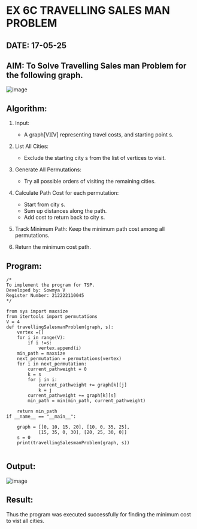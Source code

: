 # EX 6C TRAVELLING SALES MAN PROBLEM
## DATE: 17-05-25
## AIM: To Solve Travelling Sales man Problem for the following graph.
![image](https://github.com/user-attachments/assets/653921a4-3d7b-4691-9b41-735e80f7af0b)

## Algorithm:   
1. Input:
   - A graph[V][V] representing travel costs, and starting point s.

2. List All Cities:
   - Exclude the starting city s from the list of vertices to visit.

3. Generate All Permutations:
   - Try all possible orders of visiting the remaining cities.

4. Calculate Path Cost for each permutation:
   - Start from city s.
   - Sum up distances along the path.
   - Add cost to return back to city s.

5. Track Minimum Path:
Keep the minimum path cost among all permutations.

6. Return the minimum cost path.


## Program:
```
/*
To implement the program for TSP.
Developed by: Sowmya V
Register Number: 212222110045
*/

from sys import maxsize
from itertools import permutations
V = 4
def travellingSalesmanProblem(graph, s):
    vertex =[]
    for i in range(V):
        if i !=s:
            vertex.append(i)
    min_path = maxsize
    next_permutation = permutations(vertex)
    for i in next_permutation:
        current_pathweight = 0
        k = s
        for j in i:
            current_pathweight += graph[k][j]
            k = j
        current_pathweight += graph[k][s]
        min_path = min(min_path, current_pathweight)
        
    return min_path
if __name__ == "__main__":
 
    graph = [[0, 10, 15, 20], [10, 0, 35, 25],
            [15, 35, 0, 30], [20, 25, 30, 0]]
    s = 0
    print(travellingSalesmanProblem(graph, s))
    
```
## Output:
![image](https://github.com/user-attachments/assets/cfd0e135-6b71-42ea-ac27-a4386e595710)

## Result:
Thus the program was executed successfully for finding the minimum cost to vist all cities.
